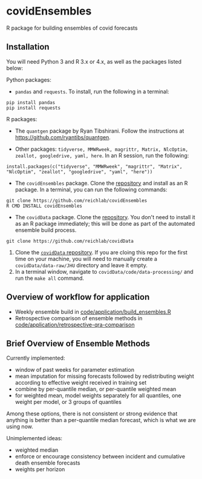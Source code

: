 # covidEnsembles
R package for building ensembles of covid forecasts

## Installation

You will need Python 3 and R 3.x or 4.x, as well as the packages listed below:

Python packages:

* `pandas` and `requests`. To install, run the following in a terminal:

```
pip install pandas
pip install requests
```

R packages:

* The `quantgen` package by Ryan Tibshirani.  Follow the instructions at https://github.com/ryantibs/quantgen.

* Other packages: `tidyverse, MMWRweek, magrittr, Matrix, NlcOptim, zeallot, googledrive, yaml, here`.  In an R session, run the following:

```
install.packages(c("tidyverse", "MMWRweek", "magrittr", "Matrix", "NlcOptim", "zeallot", "googledrive", "yaml", "here"))
```

* The `covidEnsembles` package.  Clone the [repository](https://github.com/reichlab/covidEnsembles) and install as an R package.  In a terminal, you can run the following commands:

```
git clone https://github.com/reichlab/covidEnsembles
R CMD INSTALL covidEnsembles
```

* The `covidData` package.  Clone the [repository](https://github.com/reichlab/covidData).  You don't need to install it as an R package immediately; this will be done as part of the automated ensemble build process.

```
git clone https://github.com/reichlab/covidData
```

1. Clone the [`covidData` repository](https://github.com/reichlab/covidData). If you are cloing this repo for the first time on your machine, you will need to manually create a `covidData/data-raw/JHU` directory and leave it empty.
1. In a terminal window, navigate to `covidData/code/data-processing/` and run the `make all` command.

## Overview of workflow for application

 * Weekly ensemble build in [code/application/build_ensembles.R](https://github.com/reichlab/covidEnsembles/blob/master/code/application/build_ensembles.R)
 * Retrospective comparison of ensemble methods in [code/application/retrospective-qra-comparison](https://github.com/reichlab/covidEnsembles/tree/master/code/application/retrospective-qra-comparison)

## Brief Overview of Ensemble Methods

Currently implemented:

 * window of past weeks for parameter estimation
 * mean imputation for missing forecasts followed by redistributing weight according to effective weight received in training set
 * combine by per-quantile median, or per-quantile weighted mean
 * for weighted mean, model weights separately for all quantiles, one weight per model, or 3 groups of quantiles

Among these options, there is not consistent or strong evidence that anything is better than a per-quantile median forecast, which is what we are using now.

Unimplemented ideas:
 * weighted median
 * enforce or encourage consistency between incident and cumulative death ensemble forecasts
 * weights per horizon
